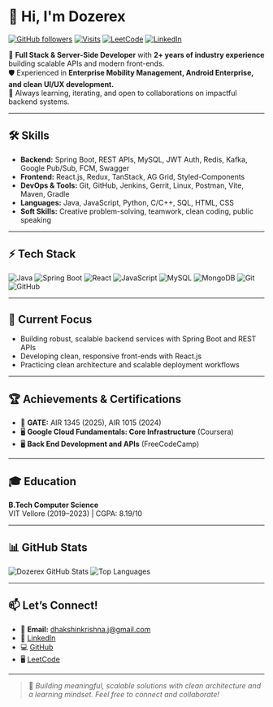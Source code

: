 # 👋 Hi, I'm Dozerex

[![GitHub followers](https://img.shields.io/github/followers/Dozerex-creationz?label=Follow&style=social)](https://github.com/Dozerex-creationz)
[![Visits](https://komarev.com/ghpvc/?username=Dozerex-creationz&style=flat&color=blue)](https://github.com/Dozerex-creationz)
[![LeetCode](https://img.shields.io/badge/LeetCode-Profile-orange)](https://leetcode.com/u/dozerex/)
[![LinkedIn](https://img.shields.io/badge/LinkedIn-Connect-blue)](https://www.linkedin.com/in/dhakshin-krishna-j-1210301b2/)

🔧 **Full Stack & Server-Side Developer** with **2+ years of industry experience** building scalable APIs and modern front-ends.  
🛡️ Experienced in **Enterprise Mobility Management, Android Enterprise, and clean UI/UX development.**  
🤝 Always learning, iterating, and open to collaborations on impactful backend systems.

---

## 🛠️ Skills

- **Backend:** Spring Boot, REST APIs, MySQL, JWT Auth, Redis, Kafka, Google Pub/Sub, FCM, Swagger
- **Frontend:** React.js, Redux, TanStack, AG Grid, Styled-Components
- **DevOps & Tools:** Git, GitHub, Jenkins, Gerrit, Linux, Postman, Vite, Maven, Gradle
- **Languages:** Java, JavaScript, Python, C/C++, SQL, HTML, CSS
- **Soft Skills:** Creative problem-solving, teamwork, clean coding, public speaking

---

## ⚡ Tech Stack

![Java](https://img.shields.io/badge/Java-%23ED8B00.svg?style=flat&logo=java&logoColor=white)
![Spring Boot](https://img.shields.io/badge/Spring_Boot-%236DB33F.svg?style=flat&logo=spring-boot&logoColor=white)
![React](https://img.shields.io/badge/React-%2320232a.svg?style=flat&logo=react&logoColor=%2361DAFB)
![JavaScript](https://img.shields.io/badge/JavaScript-%23323330.svg?style=flat&logo=javascript&logoColor=%23F7DF1E)
![MySQL](https://img.shields.io/badge/MySQL-%2300f.svg?style=flat&logo=mysql&logoColor=white)
![MongoDB](https://img.shields.io/badge/MongoDB-%234ea94b.svg?style=flat&logo=mongodb&logoColor=white)
![Git](https://img.shields.io/badge/Git-%23F05033.svg?style=flat&logo=git&logoColor=white)
![GitHub](https://img.shields.io/badge/GitHub-%23121011.svg?style=flat&logo=github&logoColor=white)

---

## 🎯 Current Focus

- Building robust, scalable backend services with Spring Boot and REST APIs
- Developing clean, responsive front-ends with React.js
- Practicing clean architecture and scalable deployment workflows

---

## 🏆 Achievements & Certifications

- 🥇 **GATE:** AIR 1345 (2025), AIR 1015 (2024)
- 🖥️ **Google Cloud Fundamentals: Core Infrastructure** (Coursera)
- 🖥️ **Back End Development and APIs** (FreeCodeCamp)

---

## 🎓 Education

**B.Tech Computer Science**  
VIT Vellore (2019–2023) | CGPA: 8.19/10

---

## 📊 GitHub Stats

![Dozerex GitHub Stats](https://github-readme-stats.vercel.app/api?username=Dozerex-creationz&show_icons=true&theme=radical)
![Top Languages](https://github-readme-stats.vercel.app/api/top-langs/?username=Dozerex-creationz&layout=compact&theme=radical)

---

## 📫 Let’s Connect!

- 📧 **Email:** [dhakshinkrishna.j@gmail.com](mailto:dhakshinkrishna.j@gmail.com)
- 💼 [LinkedIn](https://www.linkedin.com/in/dhakshin-krishna-j-1210301b2/)
- 💻 [GitHub](https://github.com/Dozerex-creationz)
- 🖥️ [LeetCode](https://leetcode.com/u/dozerex/)

---

> 🚀 *Building meaningful, scalable solutions with clean architecture and a learning mindset. Feel free to connect and collaborate!*

